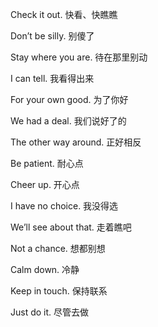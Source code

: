 Check it out. 快看、快瞧瞧

Don’t be silly. 别傻了

Stay where you are. 待在那里别动

I can tell. 我看得出来

For your own good. 为了你好

We had a deal. 我们说好了的

The other way around. 正好相反

Be patient. 耐心点

Cheer up. 开心点

I have no choice. 我没得选

We’ll see about that. 走着瞧吧

Not a chance. 想都别想

Calm down. 冷静

Keep in touch. 保持联系

Just do it. 尽管去做